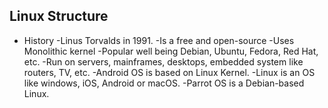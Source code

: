 ## Linux Structure

- History
-Linus Torvalds in 1991.
-Is a free and open-source
-Uses Monolithic kernel
-Popular well being Debian, Ubuntu, Fedora, Red Hat, etc.
-Run on servers, mainframes, desktops, embedded system like routers, TV, etc.
-Android OS is based on Linux Kernel.
-Linux is an OS like windows, iOS, Android or macOS.
-Parrot OS is a Debian-based Linux.

